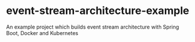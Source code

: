 # event-stream-architecture-example
An example project which builds event stream architecture with Spring Boot, Docker and Kubernetes
